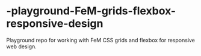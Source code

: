 # -playground-FeM-grids-flexbox-responsive-design
Playground repo for working with FeM CSS grids and flexbox for responsive web design.
